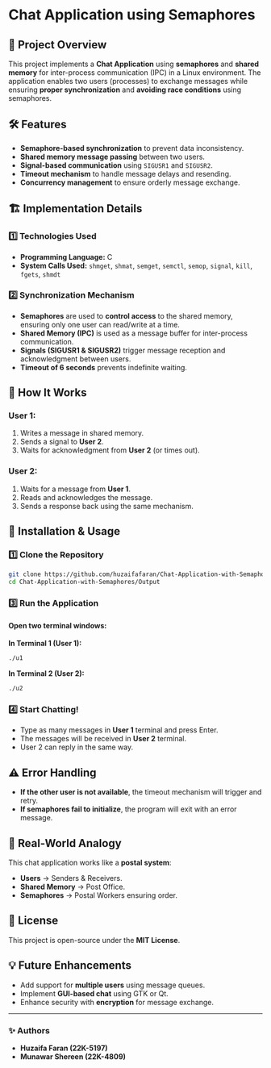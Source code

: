 # Chat Application using Semaphores

## 📌 Project Overview
This project implements a **Chat Application** using **semaphores** and **shared memory** for inter-process communication (IPC) in a Linux environment. The application enables two users (processes) to exchange messages while ensuring **proper synchronization** and **avoiding race conditions** using semaphores.

## 🛠 Features
- **Semaphore-based synchronization** to prevent data inconsistency.
- **Shared memory message passing** between two users.
- **Signal-based communication** using `SIGUSR1` and `SIGUSR2`.
- **Timeout mechanism** to handle message delays and resending.
- **Concurrency management** to ensure orderly message exchange.

## 🏗 Implementation Details
### 1️⃣ Technologies Used
- **Programming Language:** C
- **System Calls Used:** `shmget`, `shmat`, `semget`, `semctl`, `semop`, `signal`, `kill`, `fgets`, `shmdt`

### 2️⃣ Synchronization Mechanism
- **Semaphores** are used to **control access** to the shared memory, ensuring only one user can read/write at a time.
- **Shared Memory (IPC)** is used as a message buffer for inter-process communication.
- **Signals (SIGUSR1 & SIGUSR2)** trigger message reception and acknowledgment between users.
- **Timeout of 6 seconds** prevents indefinite waiting.

## 📌 How It Works
### User 1:
1. Writes a message in shared memory.
2. Sends a signal to **User 2**.
3. Waits for acknowledgment from **User 2** (or times out).

### User 2:
1. Waits for a message from **User 1**.
2. Reads and acknowledges the message.
3. Sends a response back using the same mechanism.

## 🚀 Installation & Usage
### 1️⃣ Clone the Repository
```bash
git clone https://github.com/huzaifafaran/Chat-Application-with-Semaphores.git
cd Chat-Application-with-Semaphores/Output
```

### 3️⃣ Run the Application
#### Open two terminal windows:
**In Terminal 1 (User 1):**
```bash
./u1
```
**In Terminal 2 (User 2):**
```bash
./u2
```

### 4️⃣ Start Chatting!
- Type as many messages in **User 1** terminal and press Enter.
- The messages will be received in **User 2** terminal.
- User 2 can reply in the same way.

## ⚠ Error Handling
- **If the other user is not available**, the timeout mechanism will trigger and retry.
- **If semaphores fail to initialize**, the program will exit with an error message.

## 📌 Real-World Analogy
This chat application works like a **postal system**:
- **Users** → Senders & Receivers.
- **Shared Memory** → Post Office.
- **Semaphores** → Postal Workers ensuring order.

## 📜 License
This project is open-source under the **MIT License**.

## 💡 Future Enhancements
- Add support for **multiple users** using message queues.
- Implement **GUI-based chat** using GTK or Qt.
- Enhance security with **encryption** for message exchange.

---
### ✨ Authors
- **Huzaifa Faran (22K-5197)**
- **Munawar Shereen (22K-4809)**
